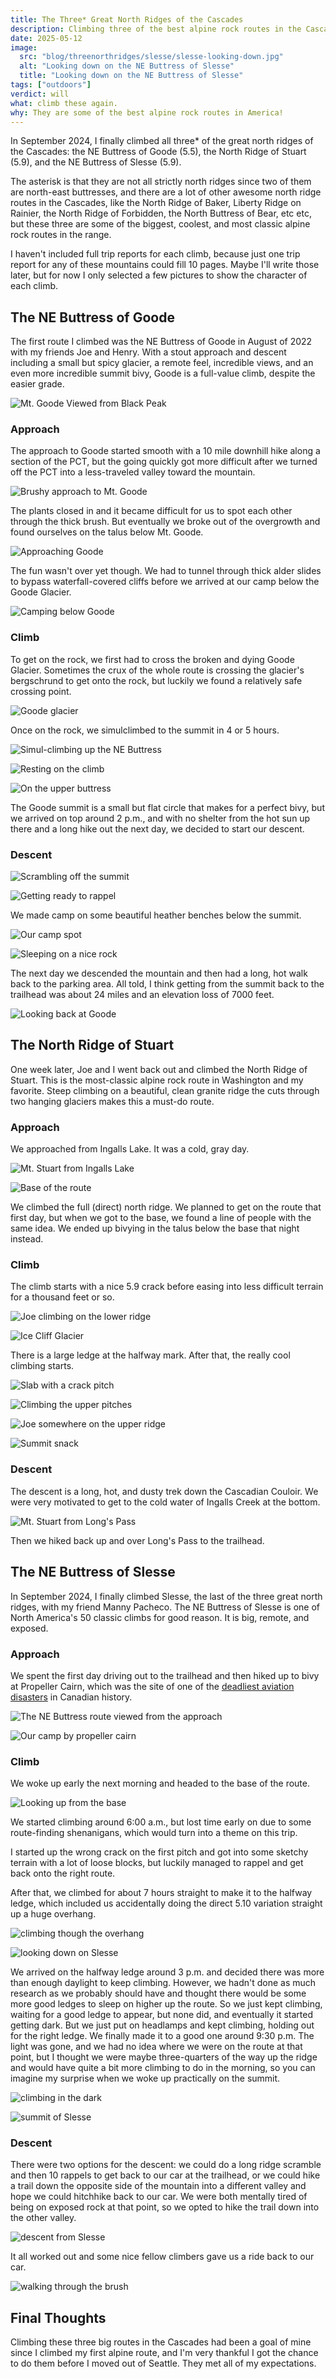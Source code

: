 ```yaml
---
title: The Three* Great North Ridges of the Cascades
description: Climbing three of the best alpine rock routes in the Cascades.
date: 2025-05-12
image:
  src: "blog/threenorthridges/slesse/slesse-looking-down.jpg"
  alt: "Looking down on the NE Buttress of Slesse"
  title: "Looking down on the NE Buttress of Slesse"
tags: ["outdoors"]
verdict: will
what: climb these again.
why: They are some of the best alpine rock routes in America!
---
```


In September 2024, I finally climbed all three\* of the great north ridges of the Cascades: the NE Buttress of Goode (5.5), the North Ridge of Stuart (5.9), and the NE Buttress of Slesse (5.9).

The asterisk is that they are not all strictly north ridges since two of them are north-east buttresses, and there are a lot of other awesome north ridge routes in the Cascades, like the North Ridge of Baker, Liberty Ridge on Rainier, the North Ridge of Forbidden, the North Buttress of Bear, etc etc, but these three are some of the biggest, coolest, and most classic alpine rock routes in the range.

I haven't included full trip reports for each climb, because just one trip report for any of these mountains could fill 10 pages. Maybe I'll write those later, but for now I only selected a few pictures to show the character of each climb.

## The NE Buttress of Goode

The first route I climbed was the NE Buttress of Goode in August of 2022 with my friends Joe and Henry. With a stout approach and descent including a small but spicy glacier, a remote feel, incredible views, and an even more incredible summit bivy, Goode is a full-value climb, despite the easier grade.

![Mt. Goode Viewed from Black Peak](./goode/goode-overview.jpeg "Mt. Goode Viewed from Black Peak")

### Approach

The approach to Goode started smooth with a 10 mile downhill hike along a section of the PCT, but the going quickly got more difficult after we turned off the PCT into a less-traveled valley toward the mountain.

![Brushy approach to Mt. Goode](./goode/goode-overgrown.jpg "Henry on the brushy approach to Mt. Goode")

The plants closed in and it became difficult for us to spot each other through the thick brush. But eventually we broke out of the overgrowth and found ourselves on the talus below Mt. Goode.

![Approaching Goode](./goode/goode-approach-2.jpg "Looking up at Mt. Goode on the approach")

The fun wasn't over yet though. We had to tunnel through thick alder slides to bypass waterfall-covered cliffs before we arrived at our camp below the Goode Glacier.

![Camping below Goode](./goode/goode-camp-1.jpg "Camping below the North Ridge of Goode")

### Climb

To get on the rock, we first had to cross the broken and dying Goode Glacier. Sometimes the crux of the whole route is crossing the glacier's bergschrund to get onto the rock, but luckily we found a relatively safe crossing point.

![Goode glacier](./goode/goode-glacier-view.jpg "Looking down at the Goode Glacier from the start of the route")

Once on the rock, we simulclimbed to the summit in 4 or 5 hours.

![Simul-climbing up the NE Buttress](./goode/goode-climb-1.jpg "Henry simul-climbing up the NE Buttress")

![Resting on the climb](./goode/goode-climb-rest.jpg "Joe resting on the way up")

![On the upper buttress](./goode/goode-climb-2.jpg "Me on the upper section, nearing the summit")

The Goode summit is a small but flat circle that makes for a perfect bivy, but we arrived on top around 2 p.m., and with no shelter from the hot sun up there and a long hike out the next day, we decided to start our descent.

### Descent

![Scrambling off the summit](./goode/goode-summit-scramble.jpg "Scrambling off the summit of Goode")

![Getting ready to rappel](./goode/goode-rappel.jpg "Getting ready to rappel")

We made camp on some beautiful heather benches below the summit.

![Our camp spot](./goode/goode-camp-2.jpg "Watching the sunset from our camp")

![Sleeping on a nice rock](./goode/goode-camp-3.jpg "Sleeping on a nice rock with an even better view")

The next day we descended the mountain and then had a long, hot walk back to the parking area. All told, I think getting from the summit back to the trailhead was about 24 miles and an elevation loss of 7000 feet.

![Looking back at Goode](./goode/goode-descent-1.jpg "Looking back up at Goode from Park Creek")

## The North Ridge of Stuart

One week later, Joe and I went back out and climbed the North Ridge of Stuart. This is the most-classic alpine rock route in Washington and my favorite. Steep climbing on a beautiful, clean granite ridge the cuts through two hanging glaciers makes this a must-do route.

### Approach

We approached from Ingalls Lake. It was a cold, gray day.

![Mt. Stuart from Ingalls Lake](./stuart/stuart-view-1.jpg "Looking at Stuart from Ingalls Lake. The north ridge is on the opposite side of the mountain.")

![Base of the route](./stuart/stuart-base.jpg "Looking up at the base of the route")

We climbed the full (direct) north ridge. We planned to get on the route that first day, but when we got to the base, we found a line of people with the same idea. We ended up bivying in the talus below the base that night instead.

### Climb

The climb starts with a nice 5.9 crack before easing into less difficult terrain for a thousand feet or so.

![Joe climbing on the lower ridge](./stuart/stuart-climb-1.jpg "Joe climbing somewhere on the lower ridge")

![Ice Cliff Glacier](./stuart/stuart-glacier-1.jpg "Looking at Ice Cliff Glacier from the route")

There is a large ledge at the halfway mark. After that, the really cool climbing starts.

![Slab with a crack pitch](./stuart/stuart-slab-with-a-crack.jpg "The slab with a crack pitch with the gendarme looming above")

![Climbing the upper pitches](./stuart/stuart-climb-2.jpg "Beautiful granite on the upper pitches")

![Joe somewhere on the upper ridge](./stuart/stuart-climb-3.jpg "Joe somewhere on the upper ridge")

![Summit snack](./stuart/stuart-summit-snack.jpg "Summit snack")

### Descent

The descent is a long, hot, and dusty trek down the Cascadian Couloir. We were very motivated to get to the cold water of Ingalls Creek at the bottom.

![Mt. Stuart from Long's Pass](./stuart/stuart-view-2.jpg "Looking back at Mt. Stuart from Long's Pass")

Then we hiked back up and over Long's Pass to the trailhead.

## The NE Buttress of Slesse

In September 2024, I finally climbed Slesse, the last of the three great north ridges, with my friend Manny Pacheco. The NE Buttress of Slesse is one of North America's 50 classic climbs for good reason. It is big, remote, and exposed.

### Approach

We spent the first day driving out to the trailhead and then hiked up to bivy at Propeller Cairn, which was the site of one of the [deadliest aviation disasters](https://en.wikipedia.org/wiki/Trans-Canada_Air_Lines_Flight_810-9) in Canadian history.

![The NE Buttress route viewed from the approach](./slesse/manny-slesse-route.JPG "The NE Buttress route viewed from the approach. Photo by Manny Pacheco")

![Our camp by propeller cairn](./slesse/manny-slesse-camp-1.JPG "Our camp by propeller cairn. Photo by Manny Pacheco")

### Climb

We woke up early the next morning and headed to the base of the route.

![Looking up from the base](./slesse/slesse-base-1.jpg "Looking up from the base")

We started climbing around 6:00 a.m., but lost time early on due to some route-finding shenanigans, which would turn into a theme on this trip.

I started up the wrong crack on the first pitch and got into some sketchy terrain with a lot of loose blocks, but luckily managed to rappel and get back onto the right route.

After that, we climbed for about 7 hours straight to make it to the halfway ledge, which included us accidentally doing the direct 5.10 variation straight up a huge overhang.

![climbing though the overhang](./slesse/slesse-climb-1.jpg "Manny climbing through the overhang")

![looking down on Slesse](./slesse/slesse-looking-down.jpg "Looking down from one of the money pitches on the upper ridge")

We arrived on the halfway ledge around 3 p.m. and decided there was more than enough daylight to keep climbing. However, we hadn't done as much research as we probably should have and thought there would be some more good ledges to sleep on higher up the route. So we just kept climbing, waiting for a good ledge to appear, but none did, and eventually it started getting dark. But we just put on headlamps and kept climbing, holding out for the right ledge. We finally made it to a good one around 9:30 p.m. The light was gone, and we had no idea where we were on the route at that point, but I thought we were maybe three-quarters of the way up the ridge and would have quite a bit more climbing to do in the morning, so you can imagine my surprise when we woke up practically on the summit.

![climbing in the dark](./slesse/slesse-climb-night.jpg "Climbing in the dark")

![summit of Slesse](./slesse/manny-slesse-summit.JPG "On the summit. Photo by Manny Pacheco")

### Descent

There were two options for the descent: we could do a long ridge scramble and then 10 rappels to get back to our car at the trailhead, or we could hike a trail down the opposite side of the mountain into a different valley and hope we could hitchhike back to our car. We were both mentally tired of being on exposed rock at that point, so we opted to hike the trail down into the other valley.

![descent from Slesse](./slesse/slesse-descent.jpg "On the descent")

It all worked out and some nice fellow climbers gave us a ride back to our car.

![walking through the brush](./slesse/slesse-descent-2.jpg "Another brushy Cascadian descent")

## Final Thoughts

Climbing these three big routes in the Cascades had been a goal of mine since I climbed my first alpine route, and I'm very thankful I got the chance to do them before I moved out of Seattle. They met all of my expectations.
